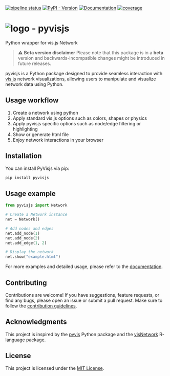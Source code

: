 [![pipeline status](https://gitlab.com/22kittens/pyvisjs/badges/main/pipeline.svg)](https://gitlab.com/22kittens/pyvisjs/-/commits/main)
[![PyPI - Version](https://img.shields.io/pypi/v/pyvisjs)](https://pypi.org/project/pyvisjs)
[![Documentation](https://img.shields.io/badge/ref-Documentation-blue)](https://22kittens.gitlab.io/pyvisjs/)
[![coverage](https://gitlab.com/22kittens/pyvisjs/badges/main/coverage.svg?job=pytest_job)](https://gitlab.com/22kittens/pyvisjs/-/commits/main)


# ![logo](https://gitlab.com/uploads/-/system/project/avatar/56819743/favicon-32x32.png) - pyvisjs
Python wrapper for vis.js Network

> :warning: **Beta version disclaimer** Please note that this package is in a **beta** version and backwards-incompatible changes might be introduced in future releases.


pyvisjs is a Python package designed to provide seamless interaction with [vis.js](https://visjs.org) network visualizations, allowing users to manipulate and visualize network data using Python.

## Usage workflow

1. Create a network using python
2. Apply standard vis.js options such as colors, shapes or physics
3. Apply pyvisjs specific options such as node/edge filtering or highlighting
4. Show or generate html file
5. Enjoy network interactions in your browser

## Installation

You can install PyVisjs via pip:

```bash
pip install pyvisjs
```

## Usage example

```python
from pyvisjs import Network

# Create a Network instance
net = Network()

# Add nodes and edges
net.add_node(1)
net.add_node(2)
net.add_edge(1, 2)

# Display the network
net.show("example.html")
```

For more examples and detailed usage, please refer to the [documentation](https://22kittens.gitlab.io/pyvisjs).

## Contributing

Contributions are welcome! If you have suggestions, feature requests, or find any bugs, please open an issue or submit a pull request. Make sure to follow the [contribution guidelines](https://22kittens.gitlab.io/pyvisjs/CONTRIBUTING).

## Acknowledgments

This project is inspired by the [pyvis](https://github.com/WestHealth/pyvis) Python package and the [visNetwork](https://github.com/datastorm-open/visNetwork) R-language package.

## License

This project is licensed under the [MIT License](https://22kittens.gitlab.io/pyvisjs/LICENSE).